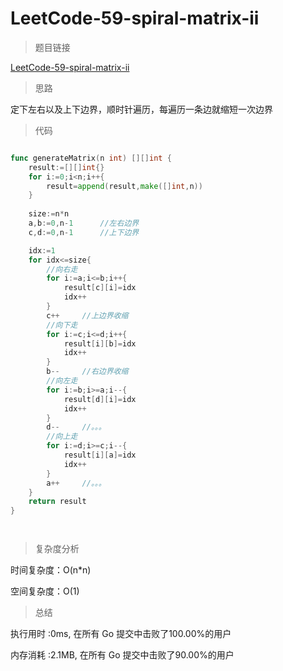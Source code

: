 # LeetCode-59-spiral-matrix-ii
>题目链接

[LeetCode-59-spiral-matrix-ii](https://leetcode-cn.com/problems/spiral-matrix-ii/)

>思路

定下左右以及上下边界，顺时针遍历，每遍历一条边就缩短一次边界

>代码

```go

func generateMatrix(n int) [][]int {
    result:=[][]int{}
    for i:=0;i<n;i++{
        result=append(result,make([]int,n))
    }
    
    size:=n*n
    a,b:=0,n-1      //左右边界
    c,d:=0,n-1      //上下边界

    idx:=1
    for idx<=size{
        //向右走
        for i:=a;i<=b;i++{
            result[c][i]=idx
            idx++
        }
        c++     //上边界收缩
        //向下走
        for i:=c;i<=d;i++{
            result[i][b]=idx
            idx++
        }
        b--     //右边界收缩
        //向左走
        for i:=b;i>=a;i--{
            result[d][i]=idx
            idx++
        }
        d--     //。。。
        //向上走
        for i:=d;i>=c;i--{
            result[i][a]=idx
            idx++
        }
        a++     //。。。
    }
    return result
}




```

>复杂度分析

时间复杂度：O(n*n)

空间复杂度：O(1)

>总结

执行用时 :0ms, 在所有 Go 提交中击败了100.00%的用户

内存消耗 :2.1MB, 在所有 Go 提交中击败了90.00%的用户
